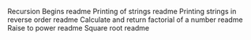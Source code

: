 Recursion Begins readme
Printing of strings readme
Printing strings in reverse order readme
Calculate and return factorial of a number readme
Raise to power readme
Square root readme
